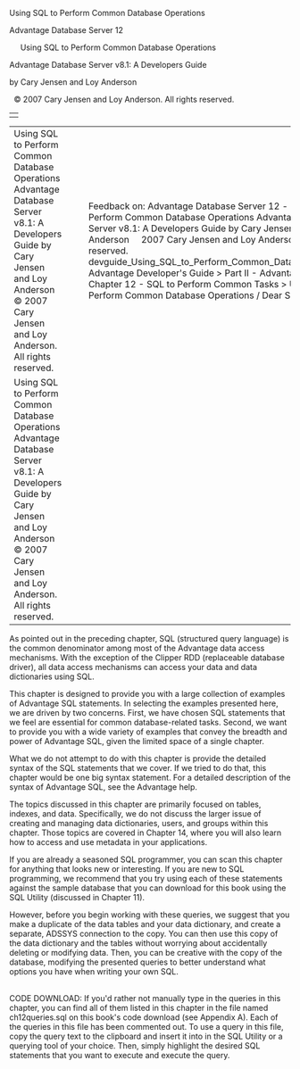 Using SQL to Perform Common Database Operations




Advantage Database Server 12  

     Using SQL to Perform Common Database Operations

Advantage Database Server v8.1: A Developers Guide

by Cary Jensen and Loy Anderson

  © 2007 Cary Jensen and Loy Anderson. All rights reserved.

|  |
| --- |
|  |

|  |  |  |  |  |
| --- | --- | --- | --- | --- |
| Using SQL to Perform Common Database Operations  Advantage Database Server v8.1: A Developers Guide  by Cary Jensen and Loy Anderson    © 2007 Cary Jensen and Loy Anderson. All rights reserved. |  |  | Feedback on: Advantage Database Server 12 -      Using SQL to Perform Common Database Operations Advantage Database Server v8.1: A Developers Guide by Cary Jensen and Loy Anderson     2007 Cary Jensen and Loy Anderson. All rights reserved. devguide\_Using\_SQL\_to\_Perform\_Common\_Database\_Operations Advantage Developer's Guide > Part II - Advantage SQL > Chapter 12 - SQL to Perform Common Tasks > Using SQL to Perform Common Database Operations / Dear Support Staff, |  |
| Using SQL to Perform Common Database Operations  Advantage Database Server v8.1: A Developers Guide  by Cary Jensen and Loy Anderson    © 2007 Cary Jensen and Loy Anderson. All rights reserved. |  |  |  |  |

As pointed out in the preceding chapter, SQL (structured query language) is the common denominator among most of the Advantage data access mechanisms. With the exception of the Clipper RDD (replaceable database driver), all data access mechanisms can access your data and data dictionaries using SQL.

This chapter is designed to provide you with a large collection of examples of Advantage SQL statements. In selecting the examples presented here, we are driven by two concerns. First, we have chosen SQL statements that we feel are essential for common database-related tasks. Second, we want to provide you with a wide variety of examples that convey the breadth and power of Advantage SQL, given the limited space of a single chapter.

What we do not attempt to do with this chapter is provide the detailed syntax of the SQL statements that we cover. If we tried to do that, this chapter would be one big syntax statement. For a detailed description of the syntax of Advantage SQL, see the Advantage help.

The topics discussed in this chapter are primarily focused on tables, indexes, and data. Specifically, we do not discuss the larger issue of creating and managing data dictionaries, users, and groups within this chapter. Those topics are covered in Chapter 14, where you will also learn how to access and use metadata in your applications.

If you are already a seasoned SQL programmer, you can scan this chapter for anything that looks new or interesting. If you are new to SQL programming, we recommend that you try using each of these statements against the sample database that you can download for this book using the SQL Utility (discussed in Chapter 11).

However, before you begin working with these queries, we suggest that you make a duplicate of the data tables and your data dictionary, and create a separate, ADSSYS connection to the copy. You can then use this copy of the data dictionary and the tables without worrying about accidentally deleting or modifying data. Then, you can be creative with the copy of the database, modifying the presented queries to better understand what options you have when writing your own SQL.

   
CODE DOWNLOAD: If you'd rather not manually type in the queries in this chapter, you can find all of them listed in this chapter in the file named ch12queries.sql on this book's code download (see Appendix A). Each of the queries in this file has been commented out. To use a query in this file, copy the query text to the clipboard and insert it into in the SQL Utility or a querying tool of your choice. Then, simply highlight the desired SQL statements that you want to execute and execute the query.